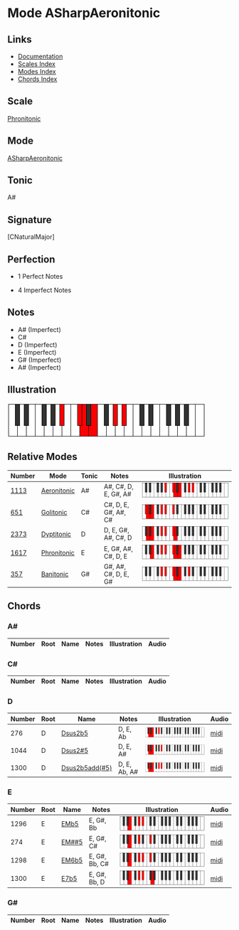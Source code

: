 # Mode ASharpAeronitonic

## Links

- [Documentation](index.md)
- [Scales Index](Scales.md)
- [Modes Index](Modes.md)
- [Chords Index](Chords.md)

## Scale

[Phronitonic](ScalePhronitonic.md)

## Mode

[ASharpAeronitonic](ModeASharpAeronitonic.md)

## Tonic

A#

## Signature

[CNaturalMajor]

## Perfection

 - 1 Perfect Notes

 - 4 Imperfect Notes

## Notes

- A# (Imperfect)
- C#
- D (Imperfect)
- E (Imperfect)
- G# (Imperfect)
- A# (Imperfect)

## Illustration

![ASharpAeronitonic](ModeASharpAeronitonic.png)

## Relative Modes

| Number | Mode | Tonic | Notes | Illustration |
|--------|------|-------|-------|--------------|
| [1113](https://ianring.com/musictheory/scales/1113) | [Aeronitonic](ModeAeronitonic.md) | A# | A#, C#, D, E, G#, A# | ![ASharpAeronitonic](ModeASharpAeronitonic.png) |
| [651](https://ianring.com/musictheory/scales/651) | [Golitonic](ModeGolitonic.md) | C# | C#, D, E, G#, A#, C# | ![CSharpGolitonic](ModeCSharpGolitonic.png) |
| [2373](https://ianring.com/musictheory/scales/2373) | [Dyptitonic](ModeDyptitonic.md) | D | D, E, G#, A#, C#, D | ![DNaturalDyptitonic](ModeDNaturalDyptitonic.png) |
| [1617](https://ianring.com/musictheory/scales/1617) | [Phronitonic](ModePhronitonic.md) | E | E, G#, A#, C#, D, E | ![ENaturalPhronitonic](ModeENaturalPhronitonic.png) |
| [357](https://ianring.com/musictheory/scales/357) | [Banitonic](ModeBanitonic.md) | G# | G#, A#, C#, D, E, G# | ![GSharpBanitonic](ModeGSharpBanitonic.png) |

## Chords

### A#

| Number | Root | Name | Notes | Illustration | Audio |
|--------|------|------|-------|--------------|-------|

### C#

| Number | Root | Name | Notes | Illustration | Audio |
|--------|------|------|-------|--------------|-------|

### D

| Number | Root | Name | Notes | Illustration | Audio |
|--------|------|------|-------|--------------|-------|
| 276 | D | [Dsus2b5](ChordDNaturalSuspendedSecondFlatFifth.md) | D, E, Ab | ![Dsus2b5](ChordDNaturalSuspendedSecondFlatFifthRootPosition.png) | [midi](ChordDNaturalSuspendedSecondFlatFifthRootPosition.mid) |
| 1044 | D | [Dsus2#5](ChordDNaturalSuspendedSecondSharpFifth.md) | D, E, A# | ![Dsus2#5](ChordDNaturalSuspendedSecondSharpFifthRootPosition.png) | [midi](ChordDNaturalSuspendedSecondSharpFifthRootPosition.mid) |
| 1300 | D | [Dsus2b5add(#5)](ChordDNaturalSuspendedSecondFlatFifthAddSharpFifth.md) | D, E, Ab, A# | ![Dsus2b5add(#5)](ChordDNaturalSuspendedSecondFlatFifthAddSharpFifthRootPosition.png) | [midi](ChordDNaturalSuspendedSecondFlatFifthAddSharpFifthRootPosition.mid) |

### E

| Number | Root | Name | Notes | Illustration | Audio |
|--------|------|------|-------|--------------|-------|
| 1296 | E | [EMb5](ChordENaturalMajorFlatFifth.md) | E, G#, Bb | ![EMb5](ChordENaturalMajorFlatFifthRootPosition.png) | [midi](ChordENaturalMajorFlatFifthRootPosition.mid) |
| 274 | E | [EM##5](ChordENaturalMajorDoubleSharpFifth.md) | E, G#, C# | ![EM##5](ChordENaturalMajorDoubleSharpFifthRootPosition.png) | [midi](ChordENaturalMajorDoubleSharpFifthRootPosition.mid) |
| 1298 | E | [EM6b5](ChordENaturalMajorSixthFlatFifth.md) | E, G#, Bb, C# | ![EM6b5](ChordENaturalMajorSixthFlatFifthRootPosition.png) | [midi](ChordENaturalMajorSixthFlatFifthRootPosition.mid) |
| 1300 | E | [E7b5](ChordENaturalDominantSeventhFlatFifth.md) | E, G#, Bb, D | ![E7b5](ChordENaturalDominantSeventhFlatFifthRootPosition.png) | [midi](ChordENaturalDominantSeventhFlatFifthRootPosition.mid) |

### G#

| Number | Root | Name | Notes | Illustration | Audio |
|--------|------|------|-------|--------------|-------|


